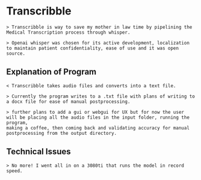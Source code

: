 # Transcribble

    > Transcribble is way to save my mother in law time by pipelining the Medical Transcription process through whisper.

    > Openai whisper was chosen for its active development, localization to maintain patient confidentiality, ease of use and it was open source.  

## Explanation of Program
    
    < Transcribble takes audio files and converts into a text file.

    > Currently the program writes to a .txt file with plans of writing to a docx file for ease of manual postprocessing.

    > further plans to add a gui or webgui for UX but for now the user will be placing all the audio files in the input folder, running the program,
    making a coffee, then coming back and validating accuracy for manual postprocessing from the output directory.

## Technical Issues 
    
    > No more! I went all in on a 3080ti that runs the model in record speed.
